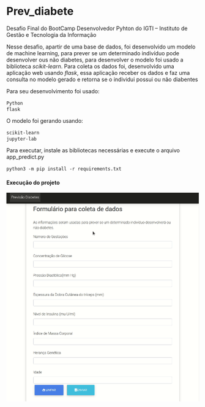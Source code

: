 # Prev_diabete

Desafio Final do BootCamp Desenvolvedor Pyhton do 
IGTI – Instituto de Gestão e Tecnologia da Informação
        <p>Nesse desafio, apartir de uma base de dados, foi desenvolvido um modelo de machine learning, para prever se um determinado indivíduo pode desenvolver ous não diabetes, para desenvolver o modelo foi usado a biblioteca *scikit-learn*. Para coleta os dados foi, desenvolvido uma aplicação web usando *flask*, essa aplicação receber os dados e faz uma consulta no modelo gerado e retorna se o individui possui ou não diabentes</b> </p>
    
<p>Para seu desenvolvimento foi usado:</p>
    
    Python
    flask


<p>O modelo foi gerando usando:</p>
    
    scikit-learn
    jupyter-lab
 
<p>Para executar, instale as bibliotecas necessárias e execute o arquivo app_predict.py</p>

    python3 -m pip install -r requirements.txt

#### Execução do projeto
![GitHub Logo](/imagem/teste_web.gif)

